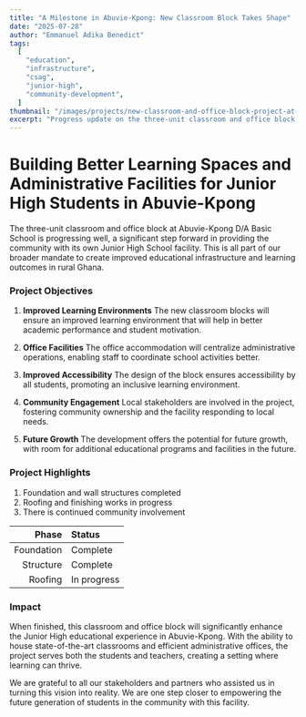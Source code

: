 ```yaml
---
title: "A Milestone in Abuvie-Kpong: New Classroom Block Takes Shape"
date: "2025-07-28"
author: "Emmanuel Adika Benedict"
tags:
  [
    "education",
    "infrastructure",
    "csag",
    "junior-high",
    "community-development",
  ]
thumbnail: "/images/projects/new-classroom-and-office-block-project-at-abuvie-kpong-d-a-basic-school.jpg"
excerpt: "Progress update on the three-unit classroom and office block at Abuvie-Kpong D/A Basic School, enhancing learning spaces, accessibility, and administration for Junior High students."
---
```


# Building Better Learning Spaces and Administrative Facilities for Junior High Students in Abuvie-Kpong

The three-unit classroom and office block at Abuvie-Kpong D/A Basic School is progressing well, a significant step forward in providing the community with its own Junior High School facility. This is all part of our broader mandate to create improved educational infrastructure and learning outcomes in rural Ghana.

### Project Objectives

1. **Improved Learning Environments**
   The new classroom blocks will ensure an improved learning environment that will help in better academic performance and student motivation.

2. **Office Facilities**
   The office accommodation will centralize administrative operations, enabling staff to coordinate school activities better.

3. **Improved Accessibility**
   The design of the block ensures accessibility by all students, promoting an inclusive learning environment.

4. **Community Engagement**
   Local stakeholders are involved in the project, fostering community ownership and the facility responding to local needs.

5. **Future Growth**
   The development offers the potential for future growth, with room for additional educational programs and facilities in the future.

### Project Highlights

1. Foundation and wall structures completed
2. Roofing and finishing works in progress
3. There is continued community involvement

|      Phase | Status      |
| ---------: | :---------- |
| Foundation | Complete    |
|  Structure | Complete    |
|    Roofing | In progress |

### Impact

When finished, this classroom and office block will significantly enhance the Junior High educational experience in Abuvie-Kpong. With the ability to house state-of-the-art classrooms and efficient administrative offices, the project serves both the students and teachers, creating a setting where learning can thrive.

We are grateful to all our stakeholders and partners who assisted us in turning this vision into reality. We are one step closer to empowering the future generation of students in the community with this facility.
